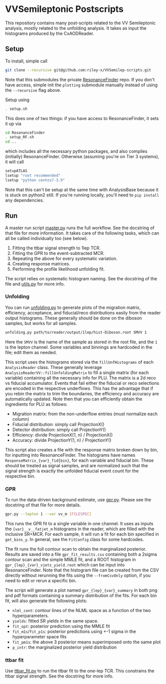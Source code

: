 # VVSemileptonic Postscripts

This repository contains many post-scripts related to the VV Semileptonic analysis, mostly related to the unfolding analysis. It takes as input the histograms produced by the CxAODReader.

## Setup

To install, simple call
```sh
git clone --recursive git@github.com:riley-x/VVSemilep-scripts.git
```
Note that this submodules the private [ResonanceFinder](https://gitlab.cern.ch/atlas-phys/exot/dbl/ResonanceFinder) repo. If you don't have access, simple init the `plotting` submodule manually instead of using the `--recursive` flag above.

Setup using
```sh
. setup.sh
```
This does one of two things: if you have access to ResonanceFinder, it sets it up via 
```sh
cd ResonanceFinder
. setup_RF.sh
cd ..
```
which includes all the necessary python packages, and also compiles (initially) ResonanceFinder. 
Otherwise (assuming you're on Tier 3 systems), it will call 
```sh
setupATLAS
lsetup "root recommended"
lsetup "python centos7-3.9"
```
Note that this can't be setup at the same time with AnalysisBase because it is stuck on python2 still. If you're running locally, you'll need to `pip install` any dependencies. 

## Run

A master run script [master.py](master.py) runs the full workflow. See the docstring of that file for more information. It takes care of the following tasks, which can all be called individually too (see below).

1. Fitting the ttbar signal strength to 1lep TCR.
2. Fitting the GPR to the event-subtracted MCR.
3. Repeating the above for every systematic variation.
4. Creating response matrices.
5. Performing the profile likelihood unfolding fit.

The script relies on systematic histogram naming. See the docstring of the file and [utils.py](utils.py) for more info.


### Unfolding

You can run [unfolding.py](unfolding.py) to generate plots of the migration matrix, efficiency, acceptance, and fiducial/reco distributions easily from the reader output histograms. These generally should be done on the diboson samples, but works for all samples.

```sh
unfolding.py path/to/reader/output/1lep/hist-Diboson.root SMVV 1
```

Here the `SMVV` is the name of the sample as stored in the root file, and the `1` is the lepton channel. 
Some variables and binnings are hardcoded in the file; edit them as needed.

This script uses the histograms stored via the `fillUnfHistograms` of each `AnalysisReader` class. These generally leverage `AnalysisReaderVV::fillUnfoldingMatrix` to fill a single matrix (for each variable) containing all the necessary info for PLU. The matrix is a 2d reco vs fiducial accumulator. Events that fail 
either the fiducial or reco selections are encoded in the respective underflows. 
This has the advantage that if you rebin the matrix to trim the boundaries, the
efficiency and accuracy are automatically updated. 
Note then that you can efficiently obtain the ingredients for PLU as follows:

- Migration matrix: from the non-underflow entries (must normalize each column)
- Fiducial distribution: simply call ProjectionX()
- Detector distribution: simply call ProjectionY()
- Efficiency: divide ProjectionX(1, n) / ProjectionX()
- Accuracy: divide ProjectionY(1, n) / ProjectionY()


This script also creates a file with the response matrix broken down by bin, for inputting into ResonanceFinder.
The histograms have names `ResponseMatrix_{var}_fid{bin}`, for each variable and fiducial bin. 
These should be treated as signal samples, and are normalized such that the signal strength is exactly the unfolded fiducial event count for the respective bin. 

### GPR

To run the data-driven background estimate, use [gpr.py](gpr.py). Please see the docstring of that file for more details.

```sh
gpr.py --lepton 1 --var vv_m [FILESPEC]
```
        
This runs the GPR fit to a single variable in one channel. It uses as inputs the `{var}__v__fatjet_m`
histograms in the reader, which are filled with the inclusive SR+MCR. 
For each sample, it will run a fit for each bin specified in `get_bins_y`. In general, see the `FitConfig` class for some hardcodes.

The fit runs the full contour scan to obtain the marginalized posterior. Results are saved into a file
`gpr_fit_results.csv` containing both a 2sigma contour scan and the simple MMLE fit, and a ROOT histogram in
`gpr_{lep}_{var}_vjets_yield.root` which can be input into ResonanceFinder. Note that the histogram file
can be created from the CSV directly without rerunning the fits using the `--fromCsvOnly` option, if you need to edit or rerun a specific bin.

The script will generate a plot named `gpr_{lep}_{var}_summary` in both png and pdf formats containing a summary distribution of the fits. For each bin fit, will also generate the following plots:

- `nlml_cont`: contour lines of the NLML space as a function of the two hyperparameters.
- `yields`: fitted SR yields in the same space.
- `fit_opt`: posterior prediction using the MMLE fit
- `fit_m1s`/`fit_p1s`: posterior predictions using +-1 sigma in the hyperparameter space fits
- `fit_pm1s`: the above 3 posterior means superimposed onto the same plot
- `p_intr`: the marginalized posterior yield distribution

### ttbar fit

Use [ttbar_fit.py](ttbar_fit.py) to run the ttbar fit to the one-lep TCR. This constrains the ttbar signal strength. See the docstring for more info.



